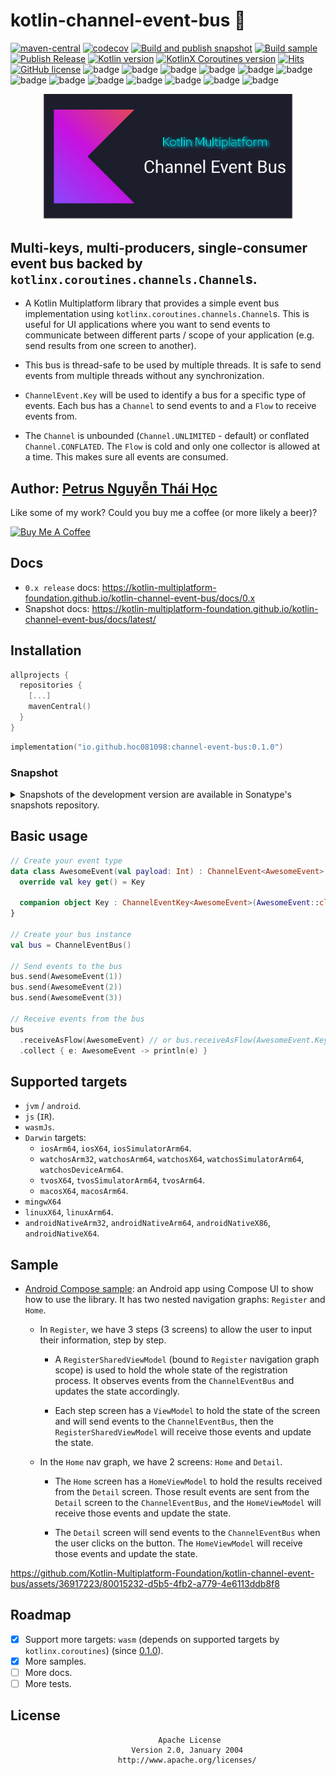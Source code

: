 # kotlin-channel-event-bus 🔆

[![maven-central](https://img.shields.io/maven-central/v/io.github.hoc081098/channel-event-bus)](https://search.maven.org/search?q=g:io.github.hoc081098%20channel-event-bus)
[![codecov](https://codecov.io/github/hoc081098/kotlin-channel-event-bus/graph/badge.svg?token=o5JcvqkEsR)](https://codecov.io/github/hoc081098/kotlin-channel-event-bus)
[![Build and publish snapshot](https://github.com/Kotlin-Multiplatform-Foundation/kotlin-channel-event-bus/actions/workflows/build.yml/badge.svg)](https://github.com/Kotlin-Multiplatform-Foundation/kotlin-channel-event-bus/actions/workflows/build.yml)
[![Build sample](https://github.com/Kotlin-Multiplatform-Foundation/kotlin-channel-event-bus/actions/workflows/sample.yml/badge.svg)](https://github.com/Kotlin-Multiplatform-Foundation/kotlin-channel-event-bus/actions/workflows/sample.yml)
[![Publish Release](https://github.com/Kotlin-Multiplatform-Foundation/kotlin-channel-event-bus/actions/workflows/publish-release.yml/badge.svg)](https://github.com/Kotlin-Multiplatform-Foundation/kotlin-channel-event-bus/actions/workflows/publish-release.yml)
[![Kotlin version](https://img.shields.io/badge/Kotlin-1.9.21-blueviolet?logo=kotlin&logoColor=white)](http://kotlinlang.org)
[![KotlinX Coroutines version](https://img.shields.io/badge/Kotlinx_Coroutines-1.7.3-blueviolet?logo=kotlin&logoColor=white)](https://github.com/Kotlin/kotlinx.coroutines/releases/tag/1.7.3)
[![Hits](https://hits.seeyoufarm.com/api/count/incr/badge.svg?url=https%3A%2F%2Fgithub.com%2Fhoc081098%2Fkotlin-channel-event-bus&count_bg=%2379C83D&title_bg=%23555555&icon=&icon_color=%23E7E7E7&title=hits&edge_flat=false)](https://hits.seeyoufarm.com)
[![GitHub license](https://img.shields.io/badge/license-Apache%20License%202.0-blue.svg?style=flat)](https://www.apache.org/licenses/LICENSE-2.0)
![badge][badge-android]
![badge][badge-jvm]
![badge][badge-js]
![badge][badge-js-ir]
![badge][badge-wasm]
![badge][badge-nodejs]
![badge][badge-linux]
![badge][badge-windows]
![badge][badge-ios]
![badge][badge-mac]
![badge][badge-watchos]
![badge][badge-tvos]
![badge][badge-apple-silicon]

<p align="center">
    <img src="https://github.com/Kotlin-Multiplatform-Foundation/kotlin-channel-event-bus/raw/master/logo.png" width="400">
</p>

## Multi-keys, multi-producers, single-consumer event bus backed by `kotlinx.coroutines.channels.Channel`s.

- A Kotlin Multiplatform library that provides a simple event bus implementation using
  `kotlinx.coroutines.channels.Channel`s.
  This is useful for UI applications where you want to send events to communicate between
  different parts / scope of your application (e.g. send results from one screen to another).

- This bus is thread-safe to be used by multiple threads.
  It is safe to send events from multiple threads without any synchronization.

- `ChannelEvent.Key` will be used to identify a bus for a specific type of events.
  Each bus has a `Channel` to send events to and a `Flow` to receive events from.

- The `Channel` is unbounded (`Channel.UNLIMITED` - default) or conflated `Channel.CONFLATED`.
  The `Flow` is cold and only one collector is allowed at a time.
  This makes sure all events are consumed.

## Author: [Petrus Nguyễn Thái Học](https://github.com/hoc081098)

Like some of my work? Could you buy me a coffee (or more likely a beer)?

<a href="https://www.buymeacoffee.com/hoc081098" target="_blank"><img src="https://cdn.buymeacoffee.com/buttons/v2/default-blue.png" alt="Buy Me A Coffee" height=64></a>

## Docs

- `0.x release` docs: https://kotlin-multiplatform-foundation.github.io/kotlin-channel-event-bus/docs/0.x
- Snapshot docs: https://kotlin-multiplatform-foundation.github.io/kotlin-channel-event-bus/docs/latest/

## Installation

```kotlin
allprojects {
  repositories {
    [...]
    mavenCentral()
  }
}
```

```kotlin
implementation("io.github.hoc081098:channel-event-bus:0.1.0")
```

### Snapshot

<details>
  <summary>Snapshots of the development version are available in Sonatype's snapshots repository.</summary>

- Kotlin

```kotlin
allprojects {
  repositories {
    [...]
    maven(url = "https://s01.oss.sonatype.org/content/repositories/snapshots/")
  }
}

dependencies {
  implementation("io.github.hoc081098:channel-event-bus:0.1.1-SNAPSHOT")
}
```

- Groovy

```groovy
allprojects {
  repositories {
    [...]
    maven { url "https://s01.oss.sonatype.org/content/repositories/snapshots/" }
  }
}

dependencies {
  implementation 'io.github.hoc081098:channel-event-bus:0.1.1-SNAPSHOT'
}
```

</details>

## Basic usage

```kotlin
// Create your event type
data class AwesomeEvent(val payload: Int) : ChannelEvent<AwesomeEvent> {
  override val key get() = Key

  companion object Key : ChannelEventKey<AwesomeEvent>(AwesomeEvent::class)
}

// Create your bus instance
val bus = ChannelEventBus()

// Send events to the bus
bus.send(AwesomeEvent(1))
bus.send(AwesomeEvent(2))
bus.send(AwesomeEvent(3))

// Receive events from the bus
bus
  .receiveAsFlow(AwesomeEvent) // or bus.receiveAsFlow(AwesomeEvent.Key) if you want to be explicit
  .collect { e: AwesomeEvent -> println(e) }
```

## Supported targets

- `jvm` / `android`.
- `js` (`IR`).
- `wasmJs`.
- `Darwin` targets:
  - `iosArm64`, `iosX64`, `iosSimulatorArm64`.
  - `watchosArm32`, `watchosArm64`, `watchosX64`, `watchosSimulatorArm64`, `watchosDeviceArm64`.
  - `tvosX64`, `tvosSimulatorArm64`, `tvosArm64`.
  - `macosX64`, `macosArm64`.
- `mingwX64`
- `linuxX64`, `linuxArm64`.
- `androidNativeArm32`, `androidNativeArm64`, `androidNativeX86`, `androidNativeX64`.

## Sample

- [Android Compose sample](https://github.com/Kotlin-Multiplatform-Foundation/kotlin-channel-event-bus/tree/master/sample/app):
  an Android app using Compose UI to show how to use the library.
  It has two nested navigation graphs: `Register` and `Home`.

  - In `Register`, we have 3 steps (3 screens) to allow the user to input their information, step
    by
    step.
    - A `RegisterSharedViewModel` (bound to `Register` navigation graph scope) is used
      to hold the whole state of the registration process.
      It observes events from the `ChannelEventBus` and updates the state accordingly.

    - Each step screen has a `ViewModel` to hold the state of the screen and will send events to
      the `ChannelEventBus`,
      then the `RegisterSharedViewModel` will receive those events and update the state.

  - In the `Home` nav graph, we have 2 screens: `Home` and `Detail`.
    - The `Home` screen has a `HomeViewModel` to hold the results received from the `Detail` screen.
      Those result events are sent from the `Detail` screen to the `ChannelEventBus`,
      and the `HomeViewModel` will receive those events and update the state.

    - The `Detail` screen will send events to the `ChannelEventBus` when the user clicks on the button.
      The `HomeViewModel` will receive those events and update the state.

https://github.com/Kotlin-Multiplatform-Foundation/kotlin-channel-event-bus/assets/36917223/80015232-d5b5-4fb2-a779-4e6113ddb8f8

## Roadmap

- [x] Support more targets: `wasm` (depends on supported targets by `kotlinx.coroutines`) (since [0.1.0](https://github.com/Kotlin-Multiplatform-Foundation/kotlin-channel-event-bus/releases/tag/0.1.0)).
- [x] More samples.
- [ ] More docs.
- [ ] More tests.

## License

```license
                                 Apache License
                           Version 2.0, January 2004
                        http://www.apache.org/licenses/
```

[badge-android]: http://img.shields.io/badge/-android-6EDB8D.svg?style=flat
[badge-android-native]: http://img.shields.io/badge/support-[AndroidNative]-6EDB8D.svg?style=flat
[badge-wearos]: http://img.shields.io/badge/-wearos-8ECDA0.svg?style=flat
[badge-jvm]: http://img.shields.io/badge/-jvm-DB413D.svg?style=flat
[badge-js]: http://img.shields.io/badge/-js-F8DB5D.svg?style=flat
[badge-js-ir]: https://img.shields.io/badge/support-[IR]-AAC4E0.svg?style=flat
[badge-nodejs]: https://img.shields.io/badge/-nodejs-68a063.svg?style=flat
[badge-linux]: http://img.shields.io/badge/-linux-2D3F6C.svg?style=flat
[badge-windows]: http://img.shields.io/badge/-windows-4D76CD.svg?style=flat
[badge-wasm]: https://img.shields.io/badge/-wasm-624FE8.svg?style=flat
[badge-apple-silicon]: http://img.shields.io/badge/support-[AppleSilicon]-43BBFF.svg?style=flat
[badge-ios]: http://img.shields.io/badge/-ios-CDCDCD.svg?style=flat
[badge-mac]: http://img.shields.io/badge/-macos-111111.svg?style=flat
[badge-watchos]: http://img.shields.io/badge/-watchos-C0C0C0.svg?style=flat
[badge-tvos]: http://img.shields.io/badge/-tvos-808080.svg?style=flat
